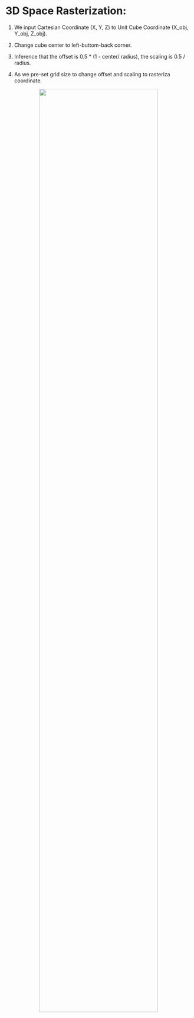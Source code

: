 
# 3D Space Rasterization:

1. We input Cartesian Coordinate (X, Y, Z) to Unit Cube Coordinate (X_obj, Y_obj, Z_obj).  

2. Change cube center to left-buttom-back corner.  

3. Inference that the offset is 0.5 * (1 - center/ radius), the scaling is 0.5 / radius.  

4. As we pre-set grid size to change offset and scaling to rasteriza coordinate.  


<div align=center>
     <img src="" width=80% > <br/>
</div>
